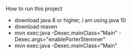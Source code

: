 How to run this project
- download java 8 or higher, i am using java 10
- download maven 
- mvn exec:java -Dexec.mainClass="Main" -Dexec.args="enablePorterStemmer"
- mvn exec:java -Dexec.mainClass="Main"